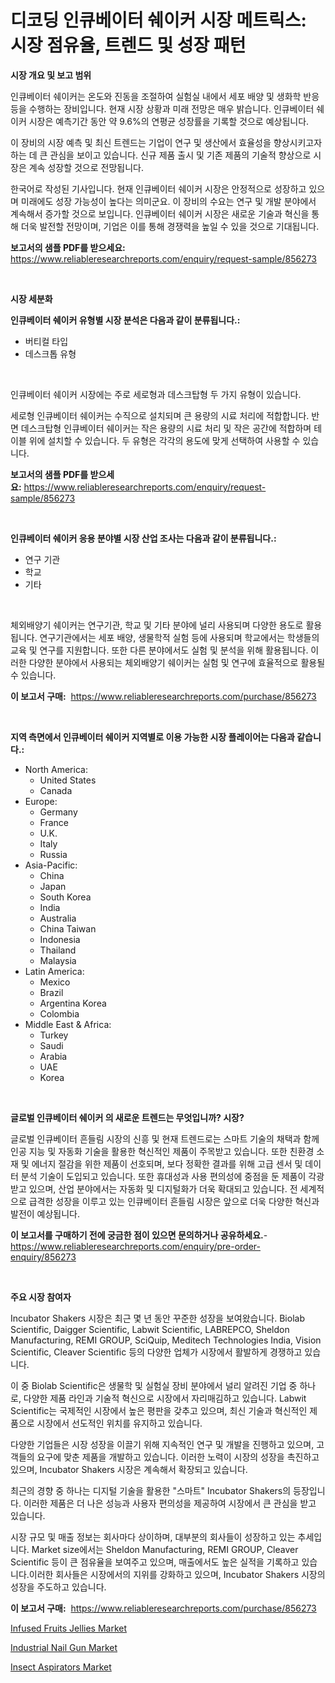 <p><h1>디코딩 인큐베이터 쉐이커 시장 메트릭스: 시장 점유율, 트렌드 및 성장 패턴</h1></p><p><strong>시장 개요 및 보고 범위</strong></p>
<p><p>인큐베이터 쉐이커는 온도와 진동을 조절하여 실험실 내에서 세포 배양 및 생화학 반응 등을 수행하는 장비입니다. 현재 시장 상황과 미래 전망은 매우 밝습니다. 인큐베이터 쉐이커 시장은 예측기간 동안 약 9.6%의 연평균 성장률을 기록할 것으로 예상됩니다. </p><p>이 장비의 시장 예측 및 최신 트렌드는 기업이 연구 및 생산에서 효율성을 향상시키고자 하는 데 큰 관심을 보이고 있습니다. 신규 제품 출시 및 기존 제품의 기술적 향상으로 시장은 계속 성장할 것으로 전망됩니다. </p><p>한국어로 작성된 기사입니다. 현재 인큐베이터 쉐이커 시장은 안정적으로 성장하고 있으며 미래에도 성장 가능성이 높다는 의미군요. 이 장비의 수요는 연구 및 개발 분야에서 계속해서 증가할 것으로 보입니다. 인큐베이터 쉐이커 시장은 새로운 기술과 혁신을 통해 더욱 발전할 전망이며, 기업은 이를 통해 경쟁력을 높일 수 있을 것으로 기대됩니다.</p></p>
<p><strong>보고서의 샘플 PDF를 받으세요:</strong> <a href="https://www.reliableresearchreports.com/enquiry/request-sample/856273">https://www.reliableresearchreports.com/enquiry/request-sample/856273</a></p>
<p>&nbsp;</p>
<p><strong>시장 세분화</strong></p>
<p><strong>인큐베이터 쉐이커 유형별 시장 분석은 다음과 같이 분류됩니다.:</strong></p>
<p><ul><li>버티컬 타입</li><li>데스크톱 유형</li></ul></p>
<p>&nbsp;</p>
<p><p>인큐베이터 쉐이커 시장에는 주로 세로형과 데스크탑형 두 가지 유형이 있습니다. </p><p>세로형 인큐베이터 쉐이커는 수직으로 설치되며 큰 용량의 시료 처리에 적합합니다. 반면 데스크탑형 인큐베이터 쉐이커는 작은 용량의 시료 처리 및 작은 공간에 적합하며 테이블 위에 설치할 수 있습니다. 두 유형은 각각의 용도에 맞게 선택하여 사용할 수 있습니다.</p></p>
<p><strong>보고서의 샘플 PDF를 받으세요:</strong>&nbsp;<a href="https://www.reliableresearchreports.com/enquiry/request-sample/856273">https://www.reliableresearchreports.com/enquiry/request-sample/856273</a></p>
<p>&nbsp;</p>
<p><strong> 인큐베이터 쉐이커 응용 분야별 시장 산업 조사는 다음과 같이 분류됩니다.:</strong></p>
<p><ul><li>연구 기관</li><li>학교</li><li>기타</li></ul></p>
<p>&nbsp;</p>
<p><p>체외배양기 쉐이커는 연구기관, 학교 및 기타 분야에 널리 사용되며 다양한 용도로 활용됩니다. 연구기관에서는 세포 배양, 생물학적 실험 등에 사용되며 학교에서는 학생들의 교육 및 연구를 지원합니다. 또한 다른 분야에서도 실험 및 분석을 위해 활용됩니다. 이러한 다양한 분야에서 사용되는 체외배양기 쉐이커는 실험 및 연구에 효율적으로 활용될 수 있습니다.</p></p>
<p><strong>이 보고서 구매:</strong>&nbsp; <a href="https://www.reliableresearchreports.com/purchase/856273">https://www.reliableresearchreports.com/purchase/856273</a></p>
<p>&nbsp;</p>
<p><strong>지역 측면에서 인큐베이터 쉐이커 지역별로 이용 가능한 시장 플레이어는 다음과 같습니다.:</strong></p>
<p><ul>
    <li>
        North America:
        <ul>
            <li>United States</li>
            <li>Canada</li>
        </ul>
    </li>
    <li>
        Europe:
        <ul>
            <li>Germany</li>
            <li>France</li>
            <li>U.K.</li>
            <li>Italy</li>
            <li>Russia</li>
        </ul>
    </li>
    <li>
        Asia-Pacific:
        <ul>
            <li>China</li>
            <li>Japan</li>
            <li>South Korea</li>
            <li>India</li>
            <li>Australia</li>
            <li>China Taiwan</li>
            <li>Indonesia</li>
            <li>Thailand</li>
            <li>Malaysia</li>
        </ul>
    </li>
    <li>
        Latin America:
        <ul>
            <li>Mexico</li>
            <li>Brazil</li>
            <li>Argentina Korea</li>
            <li>Colombia</li>
        </ul>
    </li>
    <li>
        Middle East & Africa:
        <ul>
            <li>Turkey</li>
            <li>Saudi</li>
            <li>Arabia</li>
            <li>UAE</li>
            <li>Korea</li>
        </ul>
    </li>
    </ul></p>
<p>&nbsp;</p>
<p><strong>글로벌 인큐베이터 쉐이커 의 새로운 트렌드는 무엇입니까? 시장?</strong></p>
<p><p>글로벌 인큐베이터 흔들림 시장의 신흥 및 현재 트렌드로는 스마트 기술의 채택과 함께 인공 지능 및 자동화 기술을 활용한 혁신적인 제품이 주목받고 있습니다. 또한 친환경 소재 및 에너지 절감을 위한 제품이 선호되며, 보다 정확한 결과를 위해 고급 센서 및 데이터 분석 기술이 도입되고 있습니다. 또한 휴대성과 사용 편의성에 중점을 둔 제품이 각광받고 있으며, 산업 분야에서는 자동화 및 디지털화가 더욱 확대되고 있습니다. 전 세계적으로 급격한 성장을 이루고 있는 인큐베이터 흔들림 시장은 앞으로 더욱 다양한 혁신과 발전이 예상됩니다.</p></p>
<p><strong>이 보고서를 구매하기 전에 궁금한 점이 있으면 문의하거나 공유하세요.</strong>- <a href="https://www.reliableresearchreports.com/enquiry/pre-order-enquiry/856273">https://www.reliableresearchreports.com/enquiry/pre-order-enquiry/856273</a></p>
<p>&nbsp;</p>
<p><strong>주요 시장 참여자</strong></p>
<p><p>Incubator Shakers 시장은 최근 몇 년 동안 꾸준한 성장을 보여왔습니다. Biolab Scientific, Daigger Scientific, Labwit Scientific, LABREPCO, Sheldon Manufacturing, REMI GROUP, SciQuip, Meditech Technologies India, Vision Scientific, Cleaver Scientific 등의 다양한 업체가 시장에서 활발하게 경쟁하고 있습니다.</p><p>이 중 Biolab Scientific은 생물학 및 실험실 장비 분야에서 널리 알려진 기업 중 하나로, 다양한 제품 라인과 기술적 혁신으로 시장에서 자리매김하고 있습니다. Labwit Scientific는 국제적인 시장에서 높은 평판을 갖추고 있으며, 최신 기술과 혁신적인 제품으로 시장에서 선도적인 위치를 유지하고 있습니다. </p><p>다양한 기업들은 시장 성장을 이끌기 위해 지속적인 연구 및 개발을 진행하고 있으며, 고객들의 요구에 맞춘 제품을 개발하고 있습니다. 이러한 노력이 시장의 성장을 촉진하고 있으며, Incubator Shakers 시장은 계속해서 확장되고 있습니다.</p><p>최근의 경향 중 하나는 디지털 기술을 활용한 "스마트" Incubator Shakers의 등장입니다. 이러한 제품은 더 나은 성능과 사용자 편의성을 제공하여 시장에서 큰 관심을 받고 있습니다.</p><p>시장 규모 및 매출 정보는 회사마다 상이하며, 대부분의 회사들이 성장하고 있는 추세입니다. Market size에서는 Sheldon Manufacturing, REMI GROUP, Cleaver Scientific 등이 큰 점유율을 보여주고 있으며, 매출에서도 높은 실적을 기록하고 있습니다.이러한 회사들은 시장에서의 지위를 강화하고 있으며, Incubator Shakers 시장의 성장을 주도하고 있습니다.</p></p>
<p><strong>이 보고서 구매:</strong>&nbsp;&nbsp;<a href="https://www.reliableresearchreports.com/purchase/856273">https://www.reliableresearchreports.com/purchase/856273</a></p>
<p><p><a href="https://github.com/nicoletavirag/Market-Research-Report-List-2/blob/main/infused-fruits-jellies-market.md">Infused Fruits Jellies Market</a></p><p><a href="https://github.com/mauripalmi/Market-Research-Report-List-2/blob/main/industrial-nail-gun-market.md">Industrial Nail Gun Market</a></p><p><a href="https://github.com/redneck06/Market-Research-Report-List-2/blob/main/insect-aspirators-market.md">Insect Aspirators Market</a></p></p>
